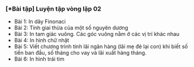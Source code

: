 ### [*Bài tập] Luyện tập vòng lặp 02

- Bài 1: In dãy Finonaci
- Bài 2: Tính giai thừa của một số nguyên dương
- Bài 3: In tam giác vuông. Các góc vuông nằm ở các vị trí khác nhau
- Bài 4: In hình chữ nhật
- Bài 5: Viết chương trình tính lãi ngân hàng (lãi mẹ đẻ lại con) khi biết số tiền ban đầu, số tháng cho vay và lãi xuất hàng tháng.
- Bài 6: In hình trái tim